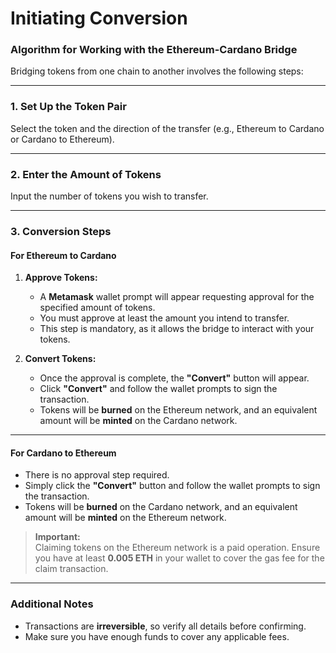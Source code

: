 # Initiating Conversion

### Algorithm for Working with the Ethereum-Cardano Bridge

Bridging tokens from one chain to another involves the following steps:

---

### 1. Set Up the Token Pair  
Select the token and the direction of the transfer (e.g., Ethereum to Cardano or Cardano to Ethereum).  

---

### 2. Enter the Amount of Tokens  
Input the number of tokens you wish to transfer.  

---

### 3. Conversion Steps  

#### **For Ethereum to Cardano**  
1. **Approve Tokens:**  
   - A **Metamask** wallet prompt will appear requesting approval for the specified amount of tokens.  
   - You must approve at least the amount you intend to transfer.  
   - This step is mandatory, as it allows the bridge to interact with your tokens.  

2. **Convert Tokens:**  
   - Once the approval is complete, the **"Convert"** button will appear.  
   - Click **"Convert"** and follow the wallet prompts to sign the transaction.  
   - Tokens will be **burned** on the Ethereum network, and an equivalent amount will be **minted** on the Cardano network.  

---

#### **For Cardano to Ethereum**  
- There is no approval step required.  
- Simply click the **"Convert"** button and follow the wallet prompts to sign the transaction.  
- Tokens will be **burned** on the Cardano network, and an equivalent amount will be **minted** on the Ethereum network.  

> **Important:**  
> Claiming tokens on the Ethereum network is a paid operation. Ensure you have at least **0.005 ETH** in your wallet to cover the gas fee for the claim transaction.

---

### Additional Notes  
- Transactions are **irreversible**, so verify all details before confirming.  
- Make sure you have enough funds to cover any applicable fees.  
